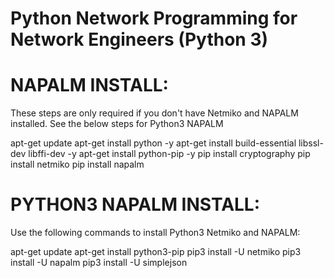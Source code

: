 # Python Network Programming for Network Engineers (Python 3)

NAPALM INSTALL: 
===============
These steps are only required if you don't have Netmiko and NAPALM installed. See the below steps for Python3 NAPALM

apt-get update
apt-get install python -y
apt-get install build-essential libssl-dev libffi-dev -y
apt-get install python-pip -y
pip install cryptography
pip install netmiko
pip install napalm

PYTHON3 NAPALM INSTALL:
========================
Use the following commands to install Python3 Netmiko and NAPALM:

apt-get update
apt-get install python3-pip
pip3 install -U netmiko
pip3 install -U napalm
pip3 install -U simplejson
 
 

